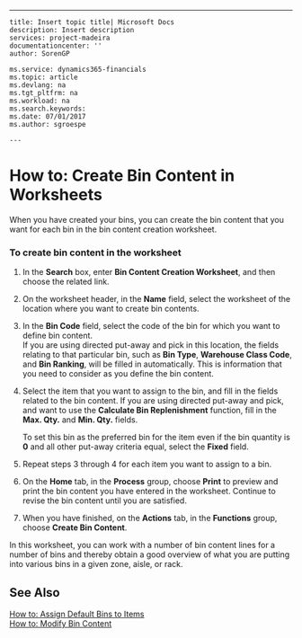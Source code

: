 ---
    title: Insert topic title| Microsoft Docs
    description: Insert description
    services: project-madeira
    documentationcenter: ''
    author: SorenGP

    ms.service: dynamics365-financials
    ms.topic: article
    ms.devlang: na
    ms.tgt_pltfrm: na
    ms.workload: na
    ms.search.keywords:
    ms.date: 07/01/2017
    ms.author: sgroespe

    ---
# How to: Create Bin Content in Worksheets
When you have created your bins, you can create the bin content that you want for each bin in the bin content creation worksheet.  
  
### To create bin content in the worksheet  
  
1.  In the **Search** box, enter **Bin Content Creation Worksheet**, and then choose the related link.  
  
2.  On the worksheet header, in the **Name** field, select the worksheet of the location where you want to create bin contents.  
  
3.  In the **Bin Code** field, select the code of the bin for which you want to define bin content.   
    If you are using directed put-away and pick in this location, the fields relating to that particular bin, such as **Bin Type**, **Warehouse Class Code**, and **Bin Ranking**, will be filled in automatically. This is information that you need to consider as you define the bin content.  
  
4.  Select the item that you want to assign to the bin, and fill in the fields related to the bin content. If you are using directed put-away and pick, and want to use the **Calculate Bin Replenishment** function, fill in the **Max. Qty.** and **Min. Qty.** fields.  
  
     To set this bin as the preferred bin for the item even if the bin quantity is **0** and all other put-away criteria equal, select the **Fixed** field.  
  
5.  Repeat steps 3 through 4 for each item you want to assign to a bin.  
  
6.  On the **Home**  tab, in the **Process** group, choose **Print** to preview and print the bin content you have entered in the worksheet. Continue to revise the bin content until you are satisfied.  
  
7.  When you have finished, on the **Actions** tab, in the **Functions** group, choose **Create Bin Content**.  
  
 In this worksheet, you can work with a number of bin content lines for a number of bins and thereby obtain a good overview of what you are putting into various bins in a given zone, aisle, or rack.  
  
## See Also  
 [How to: Assign Default Bins to Items](../FullExperience/how-to-assign-default-bins-to-items.md)   
 [How to: Modify Bin Content](../FullExperience/how-to-modify-bin-content.md)